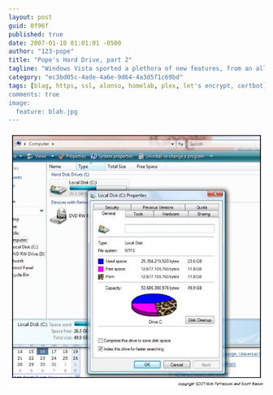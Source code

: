 ```yaml
---
layout: post
guid: 0f96f
published: true
date: 2007-01-10 01:01:01 -0500
author: "123-pope"
title: "Pope's Hard Drive, part 2"
tagline: "Windows Vista sported a plethora of new features, from an all-new interface design, to a complete and utter lack of functionality and usability, and even new desktop widgets! Today we take a look at one of the most overlooked new features, as it functions on Pope\'s laptop."
category: "ec3bd05c-4ade-4a6e-9d64-4a3d5f1c69bd"
tags: [blag, https, ssl, alonso, homelab, plex, let's encrypt, certbot]
comments: true
image:
  feature: blah.jpg
---
```


![](/assets/img/lol/comic52.png "Windows Vista just really... gets me. You know?")
